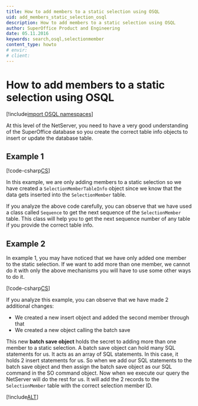 ```yaml
---
title: How to add members to a static selection using OSQL
uid: add_members_static_selection_osql
description: How to add members to a static selection using OSQL
author: SuperOffice Product and Engineering
date: 05.11.2016
keywords: search,osql,selectionmember
content_type: howto
# envir:
# client:
---
```


# How to add members to a static selection using OSQL

[!include[import OSQL namespaces](../../../includes/using-osql.md)]

At this level of the NetServer, you need to have a very good understanding of the SuperOffice database so you create the correct table info objects to insert or update the database table.

## Example 1

[!code-csharp[CS](includes/add-to-static-osql-1.cs)]

In this example, we are only adding members to a static selection so we have created a `SelectionMemberTableInfo` object since we know that the data gets inserted into the `SelectionMember` table.

If you analyze the above code carefully, you can observe that we have used a class called `Sequence` to get the next sequence of the `SelectionMember` table. This class will help you to get the next sequence number of any table if you provide the correct table info.

## Example 2

In example 1, you may have noticed that we have only added one member to the static selection. If we want to add more than one member, we cannot do it with only the above mechanisms you will have to use some other ways to do it.

[!code-csharp[CS](includes/add-to-static-osql-2.cs)]

If you analyze this example, you can observe that we have made 2 additional changes:

* We created a new insert object and added the second member through that
* We created a new object calling the batch save

This new **batch save object** holds the secret to adding more than one member to a static selection. A batch save object can hold many SQL statements for us. It acts as an array of SQL statements. In this case, it holds 2 insert statements for us. So when we add our SQL statements to the batch save object and then assign the batch save object as our SQL command in the SO command object. Now when we execute our query the NetServer will do the rest for us. It will add the 2 records to the `SelectionMember` table with the correct selection member ID.

[!include[ALT](../includes/note-hardcoding-id.md)]
